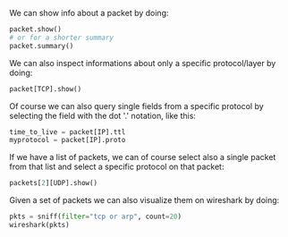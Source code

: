 
We can show info about a packet by doing:
```python
packet.show()
# or for a shorter summary
packet.summary()
```

We can also inspect informations about only a specific protocol/layer by doing:
```python
packet[TCP].show()
```

Of course we can also query single fields from a specific protocol by selecting
the field with the dot '.' notation, like this:
```python
time_to_live = packet[IP].ttl
myprotocol = packet[IP].proto
```

If we have a list of packets, we can of course select also a single packet from
that list and select a specific protocol on that packet:
```python
packets[2][UDP].show()
```

Given a set of packets we can also visualize them on wireshark by doing:
```python
pkts = sniff(filter="tcp or arp", count=20)
wireshark(pkts)
```


